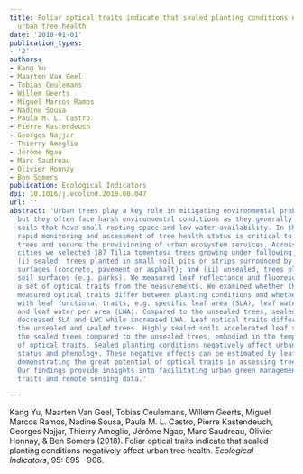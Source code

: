```yaml
---
title: Foliar optical traits indicate that sealed planting conditions negatively affect
  urban tree health
date: '2018-01-01'
publication_types:
- '2'
authors:
- Kang Yu
- Maarten Van Geel
- Tobias Ceulemans
- Willem Geerts
- Miguel Marcos Ramos
- Nadine Sousa
- Paula M. L. Castro
- Pierre Kastendeuch
- Georges Najjar
- Thierry Ameglio
- Jérôme Ngao
- Marc Saudreau
- Olivier Honnay
- Ben Somers
publication: Ecological Indicators
doi: 10.1016/j.ecolind.2018.08.047
url: ''
abstract: 'Urban trees play a key role in mitigating environmental problems in cities,
  but they often face harsh environmental conditions as they generally grow in sealed
  soils that have small rooting space and low water availability. In this context,
  rapid monitoring and assessment of tree health status is critical to maintain urban
  trees and secure the provisioning of urban ecosystem services. Across three European
  cities we selected 187 Tilia tomentosa trees growing under following planting conditions:
  (i) sealed, trees planted in small soil pits or strips surrounded by highly sealed
  surfaces (concrete, pavement or asphalt); and (ii) unsealed, trees planted in roomy
  soil surfaces (e.g. parks). We measured leaf reflectance and fluorescence and derived
  a set of optical traits from the measurements. We examined whether these non-destructively
  measured optical traits differ between planting conditions and whether they correlate
  with leaf functional traits, e.g. specific leaf area (SLA), leaf water content (LWC)
  and leaf water per area (LWA). Compared to the unsealed trees, sealed trees showed
  decreased SLA and LWC while increased LWA. Leaf optical traits differed between
  the unsealed and sealed trees. Highly sealed soils accelerated leaf senescence of
  the sealed trees compared to the unsealed trees, embodied in the temporal trend
  of optical traits. Sealed planting conditions negatively affect urban tree health
  status and phenology. These negative effects can be estimated by leaf optical traits,
  demonstrating the great potential of optical traits in assessing tree health status.
  Our findings provide insights into facilitating urban green management using optical
  traits and remote sensing data.'

---
```


Kang Yu, Maarten Van Geel, Tobias Ceulemans, Willem Geerts, Miguel Marcos Ramos, Nadine Sousa, Paula M. L. Castro, Pierre Kastendeuch, Georges Najjar, Thierry Ameglio, Jérôme Ngao, Marc Saudreau, Olivier Honnay, & Ben Somers (2018). Foliar optical traits indicate that sealed planting conditions negatively affect urban tree health. *Ecological Indicators*, 95: 895--906.

